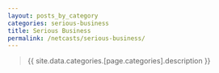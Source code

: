 ```yaml
---
layout: posts_by_category
categories: serious-business
title: Serious Business
permalink: /netcasts/serious-business/
---
```

> {{ site.data.categories.[page.categories].description }}
